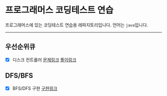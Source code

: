# 프로그래머스 코딩테스트 연습
프로그래머스에 있는 코딩테스트 연습용 레파지토리입니다.
언어는 `java`입니다.

---

## 우선순위큐
* [x] 디스크 컨트롤러  [문제링크](https://programmers.co.kr/learn/courses/30/lessons/42627) [풀이링크](https://github.com/sinwoo1225/programming-test-practice/blob/master/src/priorityqueue/DiskController.java)

## DFS/BFS
* [x] BFS/DFS 구현 [구현링크](https://github.com/sinwoo1225/programming-test-practice/blob/master/src/dfsbfs/BfsDfs.java)